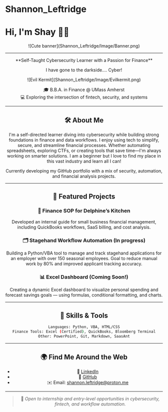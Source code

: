 # Shannon_Leftridge
# Hi, I'm Shay 👋🏽

<div align="center">  
    ![Cute banner](Shannon_Leftridge/Image/Banner.png)
    
---

<div align="center">
**Self-Taught Cybersecurity Learner with a Passion for Finance**  

I have gone to the darkside.... Cyber!

<div align="center">
    ![Evil Kermit](Shannon_Leftridge/Image/Evilkermit.png)


🎓 B.B.A. in Finance @ UMass Amherst  
💻 Exploring the intersection of fintech, security, and systems

---

## 🛠 About Me
I'm a self-directed learner diving into cybersecurity while building strong foundations in finance and data workflows. I enjoy using tech to simplify, secure, and streamline financial processes. Whether automating spreadsheets, exploring CTFs, or creating tools that save time—I'm always working on smarter solutions. I am a beginner but I love to find my place in this vast industry and learn all I can!

Currently developing my GitHub portfolio with a mix of security, automation, and financial analysis projects.

---

## 🚀 Featured Projects

### 💸 Finance SOP for Delphine’s Kitchen
Developed an internal guide for small business financial management, including QuickBooks workflows, SaaS billing, and cost analysis.

### 🗂️ Stagehand Workflow Automation (In progress)
Building a Python/VBA tool to manage and track stagehand applications for an employer with over 150 seasonal employees. Goal to reduce manual work by 80% and improved applicant tracking accuracy.

### 📊 Excel Dashboard (Coming Soon!)
Creating a dynamic Excel dashboard to visualize personal spending and forecast savings goals — using formulas, conditional formatting, and charts.

---

## 🧠 Skills & Tools

```bash
Languages: Python, VBA, HTML/CSS
Finance Tools: Excel (Certified), QuickBooks, Bloomberg Terminal
Other: PowerPoint, Git, Markdown, SaasAnt

```

---

## 🌍 Find Me Around the Web

- 💼 [LinkedIn](https://www.linkedin.com/in/shannon-leftridge/)
- 📂 [GitHub](https://github.com/YourUsernameHere)
- ✉️ Email: shannon.leftridge@proton.me

---

> 🎯 *Open to internship and entry-level opportunities in cybersecurity, fintech, and workflow automation.*
